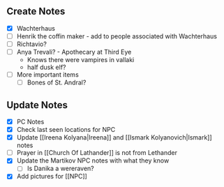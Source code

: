 ## Create Notes
- [x] Wachterhaus
- [ ] Henrik the coffin maker - add to people associated with Wachterhaus
- [ ] Richtavio?
- [ ] Anya Trevali? - Apothecary at Third Eye 
	- Knows there were vampires in vallaki 
	- half dusk elf?
- [ ] More important items
	- [ ] Bones of St. Andral?

## Update Notes 
- [x] PC Notes 
- [x] Check last seen locations for NPC
- [x] Update [[Ireena Kolyana|Ireena]] and [[Ismark Kolyanovich|Ismark]] notes 
- [ ] Prayer in [[Church Of Lathander]] is not from Lethander
- [x] Update the Martikov NPC notes with what they know
	- [ ] Is Danika a wereraven?
- [x] Add pictures for [[NPC]]